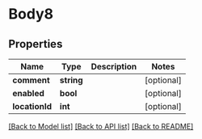# Body8

## Properties
Name | Type | Description | Notes
------------ | ------------- | ------------- | -------------
**comment** | **string** |  | [optional] 
**enabled** | **bool** |  | [optional] 
**locationId** | **int** |  | [optional] 

[[Back to Model list]](../README.md#documentation-for-models) [[Back to API list]](../README.md#documentation-for-api-endpoints) [[Back to README]](../README.md)


